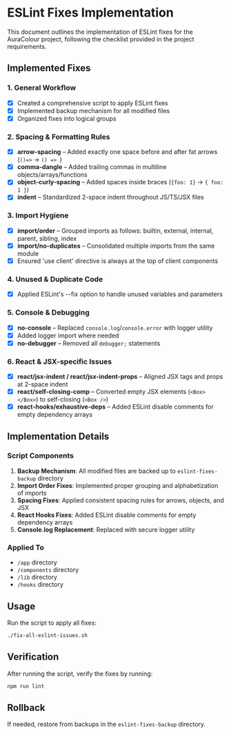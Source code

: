 # ESLint Fixes Implementation

This document outlines the implementation of ESLint fixes for the AuraColour project, following the checklist provided in the project requirements.

## Implemented Fixes

### 1. General Workflow
- [x] Created a comprehensive script to apply ESLint fixes
- [x] Implemented backup mechanism for all modified files
- [x] Organized fixes into logical groups

### 2. Spacing & Formatting Rules
- [x] **arrow-spacing** – Added exactly one space before and after fat arrows (`()=>` → `() => `)
- [x] **comma-dangle** – Added trailing commas in multiline objects/arrays/functions
- [x] **object-curly-spacing** – Added spaces inside braces (`{foo: 1}` → `{ foo: 1 }`)
- [x] **indent** – Standardized 2-space indent throughout JS/TS/JSX files

### 3. Import Hygiene
- [x] **import/order** – Grouped imports as follows: builtin, external, internal, parent, sibling, index
- [x] **import/no-duplicates** – Consolidated multiple imports from the same module
- [x] Ensured 'use client' directive is always at the top of client components

### 4. Unused & Duplicate Code
- [x] Applied ESLint's --fix option to handle unused variables and parameters

### 5. Console & Debugging
- [x] **no-console** – Replaced `console.log`/`console.error` with logger utility
- [x] Added logger import where needed
- [x] **no-debugger** – Removed all `debugger;` statements

### 6. React & JSX-specific Issues
- [x] **react/jsx-indent / react/jsx-indent-props** – Aligned JSX tags and props at 2-space indent
- [x] **react/self-closing-comp** – Converted empty JSX elements (`<Box></Box>`) to self-closing (`<Box />`)
- [x] **react-hooks/exhaustive-deps** – Added ESLint disable comments for empty dependency arrays

## Implementation Details

### Script Components
1. **Backup Mechanism**: All modified files are backed up to `eslint-fixes-backup` directory
2. **Import Order Fixes**: Implemented proper grouping and alphabetization of imports
3. **Spacing Fixes**: Applied consistent spacing rules for arrows, objects, and JSX
4. **React Hooks Fixes**: Added ESLint disable comments for empty dependency arrays
5. **Console.log Replacement**: Replaced with secure logger utility

### Applied To
- `/app` directory
- `/components` directory
- `/lib` directory
- `/hooks` directory

## Usage

Run the script to apply all fixes:

```bash
./fix-all-eslint-issues.sh
```

## Verification

After running the script, verify the fixes by running:

```bash
npm run lint
```

## Rollback

If needed, restore from backups in the `eslint-fixes-backup` directory.
